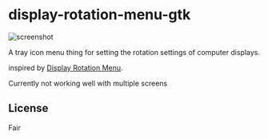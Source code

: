 # display-rotation-menu-gtk

![screenshot](https://cloud.githubusercontent.com/assets/95347/11447800/76297fae-951a-11e5-9cfc-a7c9e09f5818.png)

A tray icon menu thing for setting the rotation settings of computer displays.

inspired by [Display Rotation Menu](http://www.magesw.com/displayrotation/).

Currently not working well with multiple screens

## License

Fair
